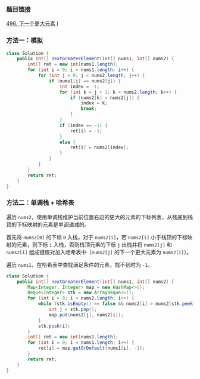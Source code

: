 ### 题目链接
[496. 下一个更大元素 I](https://leetcode.cn/problems/next-greater-element-i)

### 方法一：模拟
```Java
class Solution {
    public int[] nextGreaterElement(int[] nums1, int[] nums2) {
        int[] ret = new int[nums1.length];
        for (int i = 0; i < nums1.length; i++) {
            for (int j = 0; j < nums2.length; j++) {
                if (nums1[i] == nums2[j]) {
                    int index = -1;
                    for (int k = j + 1; k < nums2.length; k++) {
                        if (nums2[k] > nums2[j]) {
                            index = k;
                            break;
                        }
                    }
                    if (index == -1) {
                        ret[i] = -1;
                    }
                    else {
                        ret[i] = nums2[index];
                    }
                }
            }
        }
        return ret;
    }
}
```

### 方法二：单调栈 + 哈希表
遍历 `nums2`，使用单调栈维护当前位置右边的更大的元素的下标列表，从栈底到栈顶的下标映射的元素是单调递减的。

首先将 `nums2[0]` 的下标 `0` 入栈，对于 `nums2[i]`，若 `nums2[i]` 小于栈顶的下标映射的元素，则下标 `i` 入栈，否则栈顶元素的下标 `j` 出栈并将 `nums2[j]` 和 `nums2[i]` 组成键值对加入哈希表中（`nums2[j]` 的下一个更大元素为 `nums2[i]`）。

遍历 `nums1`，在哈希表中查找满足条件的元素，找不到时为 `-1`。

```Java
class Solution {
    public int[] nextGreaterElement(int[] nums1, int[] nums2) {
        Map<Integer, Integer> map = new HashMap<>();
        Deque<Integer> stk = new ArrayDeque<>();
        for (int i = 0; i < nums2.length; i++) {
            while (stk.isEmpty() == false && nums2[i] > nums2[stk.peek()]) {
                int j = stk.pop();
                map.put(nums2[j], nums2[i]);
            }
            stk.push(i);
        }
        int[] ret = new int[nums1.length];
        for (int i = 0; i < nums1.length; i++) {
            ret[i] = map.getOrDefault(nums1[i], -1);
        }
        return ret;
    }
}
```